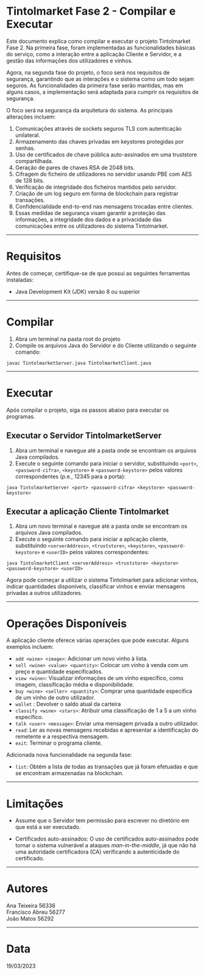 # Tintolmarket Fase 2 - Compilar e Executar

Este documento explica como compilar e executar o projeto Tintolmarket Fase 2. Na primeira fase, foram implementadas as funcionalidades básicas do serviço, como a interação entre a aplicação Cliente e Servidor, e a gestão das informações dos utilizadores e vinhos.

Agora, na segunda fase do projeto, o foco será nos requisitos de segurança, garantindo que as interações e o sistema como um todo sejam seguros. As funcionalidades da primeira fase serão mantidas, mas em alguns casos, a implementação será adaptada para cumprir os requisitos de segurança.

O foco será na segurança da arquitetura do sistema. As principais alterações incluem:

1. Comunicações através de sockets seguros TLS com autenticação unilateral.
2. Armazenamento das chaves privadas em keystores protegidas por senhas.
3. Uso de certificados de chave pública auto-assinados em uma truststore compartilhada.
4. Geração de pares de chaves RSA de 2048 bits.
5. Cifragem do ficheiro de utilizadores no servidor usando PBE com AES de 128 bits.
6. Verificação de integridade dos ficheiros mantidos pelo servidor.
7. Criação de um log seguro em forma de blockchain para registrar transações.
8. Confidencialidade end-to-end nas mensagens trocadas entre clientes.
9. Essas medidas de segurança visam garantir a proteção das informações, a integridade dos dados e a privacidade das comunicações entre os utilizadores do sistema Tintolmarket.

***

# Requisitos

Antes de começar, certifique-se de que possui as seguintes ferramentas instaladas:

+ Java Development Kit (JDK) versão 8 ou superior

***

# Compilar

1. Abra um terminal na pasta root do projeto  
2. Compile os arquivos Java do Servidor e do Cliente utilizando o seguinte comando:  
````
javac TintolmarketServer.java TintolmarketClient.java
````

***

# Executar

Após compilar o projeto, siga os passos abaixo para executar os programas.

## Executar o Servidor TintoImarketServer  

1. Abra um terminal e navegue até a pasta onde se encontram os arquivos Java compilados.  
2. Execute o seguinte comando para iniciar o servidor, substituindo ````<port>````, ````<password-cifra>````, ````<keystore>```` e ````<password-keystore>```` pelos valores correspondentes (p.e., 12345 para a porta):

````
java TintolmarketServer <port> <password-cifra> <keystore> <password-keystore>
````

## Executar a aplicação Cliente TintoImarket  

1. Abra um novo terminal e navegue até a pasta onde se encontram os arquivos Java compilados.  
2. Execute o seguinte comando para iniciar a aplicação cliente, substituindo ````<serverAddress>````, ````<truststore>````, ````<keystore>````, ````<password-keystore>```` e ````<userID>```` pelos valores correspondentes: 

````
java TintolmarketClient <serverAddress> <truststore> <keystore> <password-keystore> <userID>
````  
Agora pode começar a utilizar o sistema Tintolmarket para adicionar vinhos, indicar quantidades disponíveis, classificar vinhos e enviar mensagens privadas a outros utilizadores.

***

# Operações Disponíveis

A aplicação cliente oferece várias operações que pode executar. Alguns exemplos incluem:  

+ `add <wine> <image>`: Adicionar um novo vinho à lista.
+ `sell <wine> <value> <quantity>`: Colocar um vinho à venda com um preço e quantidade especificados.
+ `view <wine>`: Visualizar informações de um vinho específico, como imagem, classificação média e disponibilidade.
+ `buy <wine> <seller> <quantity>`: Comprar uma quantidade específica de um vinho de outro utilizador.
+ `wallet` : Devolver o saldo atual da carteira
+ `classify <wine> <stars>`: Atribuir uma classificação de 1 a 5 a um vinho específico.
+ `talk <user> <message>`: Enviar uma mensagem privada a outro utilizador.
+ `read`: Ler as novas mensagens recebidas e apresentar a identificação do remetente e a respectiva mensagem.
+ `exit`: Terminar o programa cliente.


Adicionada nova funcionalidade na segunda fase:
+ `list`: Obtém a lista de todas as transações que já foram efetuadas e que se encontram
armazenadas na blockchain. 

***

# Limitações

+ Assume que o Servidor tem permissão para escrever no diretório em que está a ser executado.  
  
+ Certificados auto-assinados: O uso de certificados auto-assinados pode tornar o sistema vulnerável a ataques *man-in-the-middle*, já que não há uma autoridade certificadora (CA) verificando a autenticidade do certificado.
***

# Autores

Ana Teixeira 56336  
Francisco Abreu 56277  
João Matos 56292

***

# Data

19/03/2023
